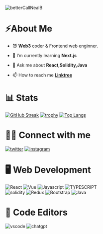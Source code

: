 ![betterCallNealB](https://user-images.githubusercontent.com/6915577/206418284-fdceaef7-1313-41ce-94ab-3f84cf58e089.png)


# ⚡About Me
- 😈 **Web3** coder & Frontend web enginner.

- 🌱 I’m currently learning **Next.js**

- 💬 Ask me about **React,Solidity,Java**

- 📫 How to reach me [**Linktree**](https://linktr.ee/evileye0666)

# 📊 Stats


[![GitHub Streak](https://streak-stats.demolab.com?user=evileye0666&theme=dark&date_format=%5BY.%5Dn.j&mode=weekly)](https://git.io/streak-stats)
[![trophy](https://github-readme-stats.vercel.app/api?username=evileye0666&theme=blue-green)](https://github.com/evileye0666/github-profile-trophy)
[![Top Langs](https://github-readme-stats.vercel.app/api/top-langs/?username=evileye0666&layout=compact&bg_color=000000&text_color=ffffff)](https://github.com/evileye0666/github-readme-stats)
# 👨‍💻 Connect with me

[![twitter](https://img.shields.io/badge/twitter-1DA1F2?style=for-the-badge&logo=twitter&logoColor=white)](https://twitter.com/evileye0666)
[![instagram](https://img.shields.io/badge/Instagram-E4405F?style=for-the-badge&logo=instagram&logoColor=white)](https://instagram.com/evileye0666)

# 🖥 Web Development

![React](https://img.shields.io/badge/React.js-20232A?style=for-the-badge&logo=react&logoColor=61DAFB)
![Vue](https://img.shields.io/badge/Vue.js-35495E?style=for-the-badge&logo=vuedotjs&logoColor=4FC08D)
![Javascript](https://img.shields.io/badge/JavaScript-323330?style=for-the-badge&logo=javascript&logoColor=F7DF1E)
![TYPESCRIPT](https://img.shields.io/badge/Typescript-38B2AC?style=for-the-badge&logo=typescript&logoColor=white)\
![solidity](https://img.shields.io/badge/solidity-563D7C?style=for-the-badge&logo=solidity&logoColor=white)
![Redux](https://img.shields.io/badge/Redux-ccebff?style=for-the-badge&logo=react&logoColor=black)
![Bootstrap](https://img.shields.io/badge/Bootstrap-563D7C?style=for-the-badge&logo=bootstrap&logoColor=white)
![Java](https://img.shields.io/badge/Java-ED8B00?style=for-the-badge&logo=openjdk&logoColor=white)

# 📄 Code Editors

![vscode](https://img.shields.io/badge/Visual_Studio_Code-0078D4?style=for-the-badge&logo=visual%20studio%20code&logoColor=white)
![chatgpt](https://img.shields.io/badge/chatgpt-149F80?style=for-the-badge&logo=openai&logoColor=white)

<!--
**Evileye0666/Evileye0666** is a ✨ _special_ ✨ repository because its `README.md` (this file) appears on your GitHub profile.

Here are some ideas to get you started:

- 🔭 I’m currently working on ...
- 🌱 I’m currently learning ...
- 👯 I’m looking to collaborate on ...
- 🤔 I’m looking for help with ...
- 💬 Ask me about ...
- 📫 How to reach me: ...
- 😄 Pronouns: ...
- ⚡ Fun fact: ...
-->
